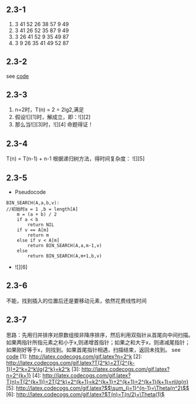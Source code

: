 ## 2.3-1 ##
1. 3 41 52 26 38 57 9 49
2. 3 41 26 52 35 87 9 49
3. 3 26 41 52 9 35 49 87
4. 3 9 26 35 41 49 52 87

## 2.3-2 ##
see [code](merge_sort.py)

## 2.3-3 ##
1. n=2时，T(n) = 2 = 2lg2,满足
2. 假设![][1]时，解成立，即：![][2]
3. 那么当![][3]时，![][4]
命题得证！

## 2.3-4 ##
T(n) = T(n-1) + n-1
根据递归树方法，得时间复杂度：
![][5]

## 2.3-5 ##
* Pseudocode
```
BIN_SEARCH(A,a,b,v):
//初始时a = 1 ,b = length[A]
	m = (a + b) / 2
	if a < b 
		return NIL
	if v == A[m]
		return m
	else if v < A[m]
		return BIN_SEARCH(A,a,m-1,v)
	else
		return BIN_SEARCH(A,m+1,b,v)
```

* ![][6]

## 2.3-6 ##
不能，找到插入的位置后还是要移动元素，依然花费线性时间

## 2.3-7 ##
思路：先用归并排序对原数组按非降序排序，然后利用双指针从首尾向中间扫描。如果两指针所指元素之和小于x,则递增首指针；如果之和大于x，则递减尾指针；如果刚好等于x，则找到。如果首尾指针相遇，扫描结束，返回未找到。
see [code](ex2.3-7.py)
[1]: http://latex.codecogs.com/gif.latex?n=2^k
[2]: http://latex.codecogs.com/gif.latex?T(2^k)=2T(2^{k-1})+2^k=2^k\lg{2^k}=k2^k
[3]: http://latex.codecogs.com/gif.latex?n=2^{k+1}
[4]: http://latex.codecogs.com/gif.latex?T(n)=T(2^{k+1})=2T(2^k)+2^{k+1}=k2^{k+1}+2^{k+1}=2^{k+1}(k+1)=n\lg{n}
[5]: http://latex.codecogs.com/gif.latex?$$\sum_{i=1}^{n-1}=\Theta(n^2)$$
[6]: http://latex.codecogs.com/gif.latex?$T(n)=T(n/2)+\Theta(1)$